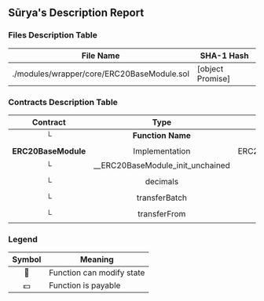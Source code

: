 ## Sūrya's Description Report

### Files Description Table


|  File Name  |  SHA-1 Hash  |
|-------------|--------------|
| ./modules/wrapper/core/ERC20BaseModule.sol | [object Promise] |


### Contracts Description Table


|  Contract  |         Type        |       Bases      |                  |                 |
|:----------:|:-------------------:|:----------------:|:----------------:|:---------------:|
|     └      |  **Function Name**  |  **Visibility**  |  **Mutability**  |  **Modifiers**  |
||||||
| **ERC20BaseModule** | Implementation | ERC20Upgradeable |||
| └ | __ERC20BaseModule_init_unchained | Internal 🔒 | 🛑  | onlyInitializing |
| └ | decimals | Public ❗️ |   |NO❗️ |
| └ | transferBatch | Public ❗️ | 🛑  |NO❗️ |
| └ | transferFrom | Public ❗️ | 🛑  |NO❗️ |


### Legend

|  Symbol  |  Meaning  |
|:--------:|-----------|
|    🛑    | Function can modify state |
|    💵    | Function is payable |

